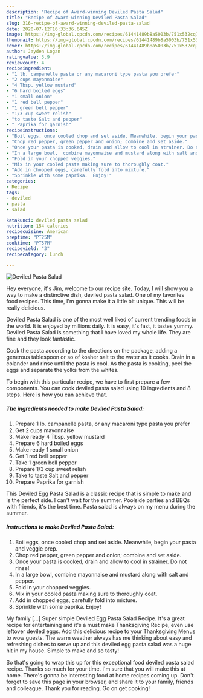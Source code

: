 ```yaml
---
description: "Recipe of Award-winning Deviled Pasta Salad"
title: "Recipe of Award-winning Deviled Pasta Salad"
slug: 316-recipe-of-award-winning-deviled-pasta-salad
date: 2020-07-12T16:33:36.645Z
image: https://img-global.cpcdn.com/recipes/61441489b8a5003b/751x532cq70/deviled-pasta-salad-recipe-main-photo.jpg
thumbnail: https://img-global.cpcdn.com/recipes/61441489b8a5003b/751x532cq70/deviled-pasta-salad-recipe-main-photo.jpg
cover: https://img-global.cpcdn.com/recipes/61441489b8a5003b/751x532cq70/deviled-pasta-salad-recipe-main-photo.jpg
author: Jayden Logan
ratingvalue: 3.9
reviewcount: 4
recipeingredient:
- "1 lb. campanelle pasta or any macaroni type pasta you prefer"
- "2 cups mayonnaise"
- "4 Tbsp. yellow mustard"
- "6 hard boiled eggs"
- "1 small onion"
- "1 red bell pepper"
- "1 green bell pepper"
- "1/3 cup sweet relish"
- "to taste Salt and pepper"
- " Paprika for garnish"
recipeinstructions:
- "Boil eggs, once cooled chop and set aside. Meanwhile, begin your pasta and veggie prep."
- "Chop red pepper, green pepper and onion; combine and set aside."
- "Once your pasta is cooked, drain and allow to cool in strainer. Do not rinse!"
- "In a large bowl,  combine mayonnaise and mustard along with salt and pepper."
- "Fold in your chopped veggies."
- "Mix in your cooled pasta making sure to thoroughly coat."
- "Add in chopped eggs, carefully fold into mixture."
- "Sprinkle with some paprika.  Enjoy!"
categories:
- Recipe
tags:
- deviled
- pasta
- salad

katakunci: deviled pasta salad 
nutrition: 154 calories
recipecuisine: American
preptime: "PT25M"
cooktime: "PT57M"
recipeyield: "3"
recipecategory: Lunch

---
```



![Deviled Pasta Salad](https://img-global.cpcdn.com/recipes/61441489b8a5003b/751x532cq70/deviled-pasta-salad-recipe-main-photo.jpg)

Hey everyone, it's Jim, welcome to our recipe site. Today, I will show you a way to make a distinctive dish, deviled pasta salad. One of my favorites food recipes. This time, I'm gonna make it a little bit unique. This will be really delicious.

Deviled Pasta Salad is one of the most well liked of current trending foods in the world. It is enjoyed by millions daily. It is easy, it's fast, it tastes yummy. Deviled Pasta Salad is something that I have loved my whole life. They are fine and they look fantastic.

Cook the pasta according to the directions on the package, adding a generous tablespoon or so of kosher salt to the water as it cooks. Drain in a colander and rinse until the pasta is cool. As the pasta is cooking, peel the eggs and separate the yolks from the whites.


To begin with this particular recipe, we have to first prepare a few components. You can cook deviled pasta salad using 10 ingredients and 8 steps. Here is how you can achieve that.

<!--inarticleads1-->

##### The ingredients needed to make Deviled Pasta Salad:

1. Prepare 1 lb. campanelle pasta, or any macaroni type pasta you prefer
1. Get 2 cups mayonnaise
1. Make ready 4 Tbsp. yellow mustard
1. Prepare 6 hard boiled eggs
1. Make ready 1 small onion
1. Get 1 red bell pepper
1. Take 1 green bell pepper
1. Prepare 1/3 cup sweet relish
1. Take to taste Salt and pepper
1. Prepare  Paprika for garnish


This Deviled Egg Pasta Salad is a classic recipe that is simple to make and is the perfect side. I can&#39;t wait for the summer. Poolside parties and BBQs with friends, it&#39;s the best time. Pasta salad is always on my menu during the summer. 

<!--inarticleads2-->

##### Instructions to make Deviled Pasta Salad:

1. Boil eggs, once cooled chop and set aside. Meanwhile, begin your pasta and veggie prep.
1. Chop red pepper, green pepper and onion; combine and set aside.
1. Once your pasta is cooked, drain and allow to cool in strainer. Do not rinse!
1. In a large bowl,  combine mayonnaise and mustard along with salt and pepper.
1. Fold in your chopped veggies.
1. Mix in your cooled pasta making sure to thoroughly coat.
1. Add in chopped eggs, carefully fold into mixture.
1. Sprinkle with some paprika.  Enjoy!


My family […] Super simple Deviled Egg Pasta Salad Recipe. It&#39;s a great recipe for entertaining and it&#39;s a must make Thanksgiving Recipe, even use leftover deviled eggs. Add this delicious recipe to your Thanksgiving Menus to wow guests. The warm weather always has me thinking about easy and refreshing dishes to serve up and this deviled egg pasta salad was a huge hit in my house. Simple to make and so tasty! 

So that's going to wrap this up for this exceptional food deviled pasta salad recipe. Thanks so much for your time. I'm sure that you will make this at home. There's gonna be interesting food at home recipes coming up. Don't forget to save this page in your browser, and share it to your family, friends and colleague. Thank you for reading. Go on get cooking!
